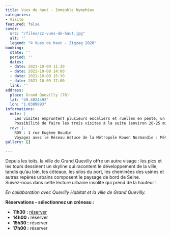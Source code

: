 ```yaml
---
title: Vues de haut - Immeuble Nymphéas
categories:
- Visite
featured: false
cover:
  src: "/files/zz-vues-de-haut.jpg"
  alt: ''
  legend: "© Vues de haut - Zigzag 2020"
booking:
  state: ''
  period: ''
  dates:
  - date: 2021-10-09 11:30
  - date: 2021-10-09 14:00
  - date: 2021-10-09 15:30
  - date: 2021-10-09 17:00
  link: ''
address:
  place: Grand Quevilly (76)
  lat: "49.4024492"
  lon: "1.0389093"
informations:
  note: |-
    Les visites empruntent plusieurs escaliers et ruelles en pente, un minimum de forme physique est demandé. Durée 30 à 40 minutes par visite.
    Possibilité de faire les trois visites à la suite (environ 20-25 minutes de marches entre chaque site).
  rdv: |-
    RDV : 1 rue Eugène Boudin
    Voyagez avec le Réseau Astuce de la Métropole Rouen Normandie : Métro – arrêt Paul Cézanne
gallery: []

---
```

Depuis les toits, la ville de Grand Quevilly offre un autre visage : les pics et les tours dessinent un skyline qui racontent le développement de la ville, tandis qu’au loin, les côteaux, les silos du port, les cheminées des usines et autres repères urbains composent le paysage de bord de Seine.  
Suivez-nous dans cette lecture urbaine insolite qui prend de la hauteur !

_En collaboration avec Quevilly Habitat et la ville de Grand Quevilly._

**Réservations - sélectionnez un créneau :**

* **11h30 :** [réserver](https://www.helloasso.com/associations/maison-de-l-architecture-de-normandie-le-forum/evenements/vues-de-haut-immeuble-nympheas-11h30)
* **14h00 :** réserver
* **15h30 :** réserver
* **17h00 :** réserver